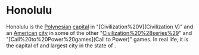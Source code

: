 # Honolulu

Honolulu is the [Polynesian](Polynesian) [capital](capital) in "[Civilization%20V](Civilization V)" and an [American](American) [city](city) in some of the other "[Civilization%20%28series%29](Civilization)" and "[Call%20to%20Power%20games](Call to Power)" games. In real life, it is the capital of and largest city in the state of .